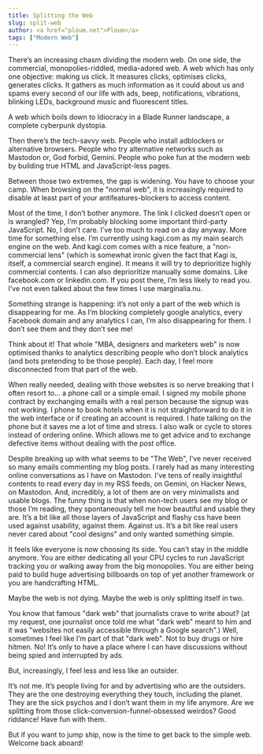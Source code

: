 ```yaml
---
title: Splitting the Web
slug: split-web
author: <a href="ploum.net">Ploum</a>
tags: ["Modern Web"]
---
```


There’s an increasing chasm dividing the modern web. On one side, the commercial, monopolies-riddled, media-adored web. A web which has only one objective: making us click. It measures clicks, optimises clicks, generates clicks. It gathers as much information as it could about us and spams every second of our life with ads, beep, notifications, vibrations, blinking LEDs, background music and fluorescent titles.

A web which boils down to Idiocracy in a Blade Runner landscape, a complete cyberpunk dystopia.

Then there’s the tech-savvy web. People who install adblockers or alternative browsers. People who try alternative networks such as Mastodon or, God forbid, Gemini. People who poke fun at the modern web by building true HTML and JavaScript-less pages.

Between those two extremes, the gap is widening. You have to choose your camp. When browsing on the "normal web", it is increasingly required to disable at least part of your antifeatures-blockers to access content.

Most of the time, I don’t bother anymore. The link I clicked doesn’t open or is wrangled? Yep, I’m probably blocking some important third-party JavaScript. No, I don’t care. I’ve too much to read on a day anyway. More time for something else. I’m currently using kagi.com as my main search engine on the web. And kagi.com comes with a nice feature, a "non-commercial lens" (which is somewhat ironic given the fact that Kagi is, itself, a commercial search engine). It means it will try to deprioritize highly commercial contents. I can also deprioritize manually some domains. Like facebook.com or linkedin.com. If you post there, I’m less likely to read you. I’ve not even talked about the few times I use marginalia.nu.

Something strange is happening: it’s not only a part of the web which is disappearing for me. As I’m blocking completely google analytics, every Facebook domain and any analytics I can, I’m also disappearing for them. I don’t see them and they don’t see me!

Think about it! That whole "MBA, designers and marketers web" is now optimised thanks to analytics describing people who don’t block analytics (and bots pretending to be those people). Each day, I feel more disconnected from that part of the web.

When really needed, dealing with those websites is so nerve breaking that I often resort to… a phone call or a simple email. I signed my mobile phone contract by exchanging emails with a real person because the signup was not working. I phone to book hotels when it is not straightforward to do it in the web interface or if creating an account is required. I hate talking on the phone but it saves me a lot of time and stress. I also walk or cycle to stores instead of ordering online. Which allows me to get advice and to exchange defective items without dealing with the post office.

Despite breaking up with what seems to be "The Web", I’ve never received so many emails commenting my blog posts. I rarely had as many interesting online conversations as I have on Mastodon. I’ve tens of really insightful contents to read every day in my RSS feeds, on Gemini, on Hacker News, on Mastodon. And, incredibly, a lot of them are on very minimalists and usable blogs. The funny thing is that when non-tech users see my blog or those I’m reading, they spontaneously tell me how beautiful and usable they are. It’s a bit like all those layers of JavaScript and flashy css have been used against usability, against them. Against us. It’s a bit like real users never cared about "cool designs" and only wanted something simple.

It feels like everyone is now choosing its side. You can’t stay in the middle anymore. You are either dedicating all your CPU cycles to run JavaScript tracking you or walking away from the big monopolies. You are either being paid to build huge advertising billboards on top of yet another framework or you are handcrafting HTML.

Maybe the web is not dying. Maybe the web is only splitting itself in two.

You know that famous "dark web" that journalists crave to write about? (at my request, one journalist once told me what "dark web" meant to him and it was "websites not easily accessible through a Google search".) Well, sometimes I feel like I’m part of that "dark web". Not to buy drugs or hire hitmen. No! It’s only to have a place where I can have discussions without being spied and interrupted by ads.

But, increasingly, I feel less and less like an outsider.

It’s not me. It’s people living for and by advertising who are the outsiders. They are the one destroying everything they touch, including the planet. They are the sick psychos and I don’t want them in my life anymore. Are we splitting from those click-conversion-funnel-obsessed weirdos? Good riddance! Have fun with them.

But if you want to jump ship, now is the time to get back to the simple web. Welcome back aboard!